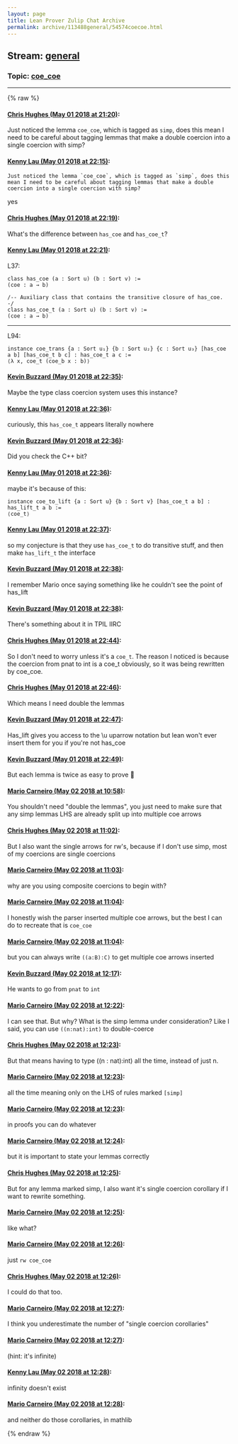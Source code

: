 ```yaml
---
layout: page
title: Lean Prover Zulip Chat Archive 
permalink: archive/113488general/54574coecoe.html
---
```


## Stream: [general](index.html)
### Topic: [coe_coe](54574coecoe.html)

---


{% raw %}
#### [ Chris Hughes (May 01 2018 at 21:20)](https://leanprover.zulipchat.com/#narrow/stream/113488-general/topic/coe_coe/near/125958400):
Just noticed the lemma `coe_coe`, which is tagged as `simp`, does this mean I need to be careful about tagging lemmas that make a double coercion into a single coercion with simp?

#### [ Kenny Lau (May 01 2018 at 22:15)](https://leanprover.zulipchat.com/#narrow/stream/113488-general/topic/coe_coe/near/125960662):
```quote
Just noticed the lemma `coe_coe`, which is tagged as `simp`, does this mean I need to be careful about tagging lemmas that make a double coercion into a single coercion with simp?
```
yes

#### [ Chris Hughes (May 01 2018 at 22:19)](https://leanprover.zulipchat.com/#narrow/stream/113488-general/topic/coe_coe/near/125960853):
What's the difference between `has_coe` and `has_coe_t`?

#### [ Kenny Lau (May 01 2018 at 22:21)](https://leanprover.zulipchat.com/#narrow/stream/113488-general/topic/coe_coe/near/125960953):
L37:
```lean
class has_coe (a : Sort u) (b : Sort v) :=
(coe : a → b)

/-- Auxiliary class that contains the transitive closure of has_coe. -/
class has_coe_t (a : Sort u) (b : Sort v) :=
(coe : a → b)
```
-------------
L94:
```lean
instance coe_trans {a : Sort u₁} {b : Sort u₂} {c : Sort u₃} [has_coe a b] [has_coe_t b c] : has_coe_t a c :=
⟨λ x, coe_t (coe_b x : b)⟩
```

#### [ Kevin Buzzard (May 01 2018 at 22:35)](https://leanprover.zulipchat.com/#narrow/stream/113488-general/topic/coe_coe/near/125961550):
Maybe the type class coercion system uses this instance?

#### [ Kenny Lau (May 01 2018 at 22:36)](https://leanprover.zulipchat.com/#narrow/stream/113488-general/topic/coe_coe/near/125961600):
curiously, this `has_coe_t` appears literally nowhere

#### [ Kevin Buzzard (May 01 2018 at 22:36)](https://leanprover.zulipchat.com/#narrow/stream/113488-general/topic/coe_coe/near/125961607):
Did you check the C++ bit?

#### [ Kenny Lau (May 01 2018 at 22:36)](https://leanprover.zulipchat.com/#narrow/stream/113488-general/topic/coe_coe/near/125961611):
maybe it's because of this:
```lean
instance coe_to_lift {a : Sort u} {b : Sort v} [has_coe_t a b] : has_lift_t a b :=
⟨coe_t⟩

```

#### [ Kenny Lau (May 01 2018 at 22:37)](https://leanprover.zulipchat.com/#narrow/stream/113488-general/topic/coe_coe/near/125961620):
so my conjecture is that they use `has_coe_t` to do transitive stuff, and then make `has_lift_t` the interface

#### [ Kevin Buzzard (May 01 2018 at 22:38)](https://leanprover.zulipchat.com/#narrow/stream/113488-general/topic/coe_coe/near/125961671):
I remember Mario once saying something like he couldn't see the point of has_lift

#### [ Kevin Buzzard (May 01 2018 at 22:38)](https://leanprover.zulipchat.com/#narrow/stream/113488-general/topic/coe_coe/near/125961673):
There's something about it in TPIL IIRC

#### [ Chris Hughes (May 01 2018 at 22:44)](https://leanprover.zulipchat.com/#narrow/stream/113488-general/topic/coe_coe/near/125961919):
So I don't need to worry unless it's a `coe_t`. The reason I noticed is because the coercion from pnat to int is a coe_t obviously, so it was being rewritten by coe_coe.

#### [ Chris Hughes (May 01 2018 at 22:46)](https://leanprover.zulipchat.com/#narrow/stream/113488-general/topic/coe_coe/near/125962001):
Which means I need double the lemmas

#### [ Kevin Buzzard (May 01 2018 at 22:47)](https://leanprover.zulipchat.com/#narrow/stream/113488-general/topic/coe_coe/near/125962030):
Has_lift gives you access to the \u uparrow notation but lean won't ever insert them for you if you're not has_coe

#### [ Kevin Buzzard (May 01 2018 at 22:49)](https://leanprover.zulipchat.com/#narrow/stream/113488-general/topic/coe_coe/near/125962081):
But each lemma is twice as easy to prove 🙂

#### [ Mario Carneiro (May 02 2018 at 10:58)](https://leanprover.zulipchat.com/#narrow/stream/113488-general/topic/coe_coe/near/125984523):
You shouldn't need "double the lemmas", you just need to make sure that any simp lemmas LHS are already split up into multiple coe arrows

#### [ Chris Hughes (May 02 2018 at 11:02)](https://leanprover.zulipchat.com/#narrow/stream/113488-general/topic/coe_coe/near/125984671):
But I also want the single arrows for rw's, because if I don't use simp, most of my coercions are single coercions

#### [ Mario Carneiro (May 02 2018 at 11:03)](https://leanprover.zulipchat.com/#narrow/stream/113488-general/topic/coe_coe/near/125984685):
why are you using composite coercions to begin with?

#### [ Mario Carneiro (May 02 2018 at 11:04)](https://leanprover.zulipchat.com/#narrow/stream/113488-general/topic/coe_coe/near/125984693):
I honestly wish the parser inserted multiple coe arrows, but the best I can do to recreate that is `coe_coe`

#### [ Mario Carneiro (May 02 2018 at 11:04)](https://leanprover.zulipchat.com/#narrow/stream/113488-general/topic/coe_coe/near/125984738):
but you can always write `((a:B):C)` to get multiple coe arrows inserted

#### [ Kevin Buzzard (May 02 2018 at 12:17)](https://leanprover.zulipchat.com/#narrow/stream/113488-general/topic/coe_coe/near/125987058):
He wants to go from `pnat` to `int`

#### [ Mario Carneiro (May 02 2018 at 12:22)](https://leanprover.zulipchat.com/#narrow/stream/113488-general/topic/coe_coe/near/125987205):
I can see that. But why? What is the simp lemma under consideration? Like I said, you can use `((n:nat):int)` to double-coerce

#### [ Chris Hughes (May 02 2018 at 12:23)](https://leanprover.zulipchat.com/#narrow/stream/113488-general/topic/coe_coe/near/125987207):
But that means having to type ((n : nat):int) all the time, instead of just n.

#### [ Mario Carneiro (May 02 2018 at 12:23)](https://leanprover.zulipchat.com/#narrow/stream/113488-general/topic/coe_coe/near/125987218):
all the time meaning only on the LHS of rules marked `[simp]`

#### [ Mario Carneiro (May 02 2018 at 12:23)](https://leanprover.zulipchat.com/#narrow/stream/113488-general/topic/coe_coe/near/125987222):
in proofs you can do whatever

#### [ Mario Carneiro (May 02 2018 at 12:24)](https://leanprover.zulipchat.com/#narrow/stream/113488-general/topic/coe_coe/near/125987263):
but it is important to state your lemmas correctly

#### [ Chris Hughes (May 02 2018 at 12:25)](https://leanprover.zulipchat.com/#narrow/stream/113488-general/topic/coe_coe/near/125987270):
But for any lemma marked simp, I also want it's single coercion corollary if I want to rewrite something.

#### [ Mario Carneiro (May 02 2018 at 12:25)](https://leanprover.zulipchat.com/#narrow/stream/113488-general/topic/coe_coe/near/125987271):
like what?

#### [ Mario Carneiro (May 02 2018 at 12:26)](https://leanprover.zulipchat.com/#narrow/stream/113488-general/topic/coe_coe/near/125987314):
just `rw coe_coe`

#### [ Chris Hughes (May 02 2018 at 12:26)](https://leanprover.zulipchat.com/#narrow/stream/113488-general/topic/coe_coe/near/125987315):
I could do that too.

#### [ Mario Carneiro (May 02 2018 at 12:27)](https://leanprover.zulipchat.com/#narrow/stream/113488-general/topic/coe_coe/near/125987320):
I think you underestimate the number of "single coercion corollaries"

#### [ Mario Carneiro (May 02 2018 at 12:27)](https://leanprover.zulipchat.com/#narrow/stream/113488-general/topic/coe_coe/near/125987321):
(hint: it's infinite)

#### [ Kenny Lau (May 02 2018 at 12:28)](https://leanprover.zulipchat.com/#narrow/stream/113488-general/topic/coe_coe/near/125987359):
infinity doesn't exist

#### [ Mario Carneiro (May 02 2018 at 12:28)](https://leanprover.zulipchat.com/#narrow/stream/113488-general/topic/coe_coe/near/125987364):
and neither do those corollaries, in mathlib


{% endraw %}
